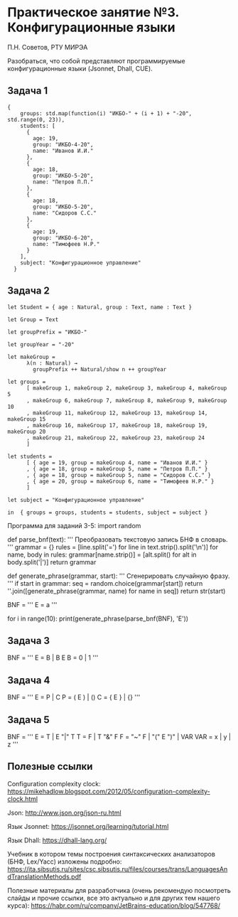 # Практическое занятие №3. Конфигурационные языки

П.Н. Советов, РТУ МИРЭА

Разобраться, что собой представляют программируемые конфигурационные языки (Jsonnet, Dhall, CUE).

## Задача 1

```
{
    groups: std.map(function(i) "ИКБО-" + (i + 1) + "-20", std.range(0, 23)),
    students: [
      {
        age: 19,
        group: "ИКБО-4-20",
        name: "Иванов И.И."
      },
      {
        age: 18,
        group: "ИКБО-5-20",
        name: "Петров П.П."
      },
      {
        age: 18,
        group: "ИКБО-5-20",
        name: "Сидоров С.С."
      },
      {
        age: 19,
        group: "ИКБО-6-20",
        name: "Тимофеев Н.Р."
      }
    ],
    subject: "Конфигурационное управление"
  }
```

## Задача 2

```
let Student = { age : Natural, group : Text, name : Text }

let Group = Text

let groupPrefix = "ИКБО-"

let groupYear = "-20"

let makeGroup =
      λ(n : Natural) →
        groupPrefix ++ Natural/show n ++ groupYear

let groups =
      [ makeGroup 1, makeGroup 2, makeGroup 3, makeGroup 4, makeGroup 5
      , makeGroup 6, makeGroup 7, makeGroup 8, makeGroup 9, makeGroup 10
      , makeGroup 11, makeGroup 12, makeGroup 13, makeGroup 14, makeGroup 15
      , makeGroup 16, makeGroup 17, makeGroup 18, makeGroup 19, makeGroup 20
      , makeGroup 21, makeGroup 22, makeGroup 23, makeGroup 24
      ]

let students =
      [ { age = 19, group = makeGroup 4, name = "Иванов И.И." }
      , { age = 18, group = makeGroup 5, name = "Петров П.П." }
      , { age = 18, group = makeGroup 5, name = "Сидоров С.С." }
      , { age = 20, group = makeGroup 6, name = "Тимофеев Н.Р." }
      ]

let subject = "Конфигурационное управление"

in  { groups = groups, students = students, subject = subject }
```

Программа для заданий 3-5:
import random


def parse_bnf(text):
    '''
    Преобразовать текстовую запись БНФ в словарь.
    '''
    grammar = {}
    rules = [line.split('=') for line in text.strip().split('\n')]
    for name, body in rules:
        grammar[name.strip()] = [alt.split() for alt in body.split('|')]
    return grammar


def generate_phrase(grammar, start):
    '''
    Сгенерировать случайную фразу.
    '''
    if start in grammar:
        seq = random.choice(grammar[start])
        return ''.join([generate_phrase(grammar, name) for name in seq])
    return str(start)


BNF = '''
E = a
'''

for i in range(10):
    print(generate_phrase(parse_bnf(BNF), 'E'))


## Задача 3

BNF = '''
E = B | B E
B = 0 | 1
'''

## Задача 4

BNF = '''
E = P | C
P = ( E ) | ()
C = { E } | {}
'''

## Задача 5

BNF = '''
E = T | E "|" T
T = F | T "&" F
F = "~" F | "(" E ")" | VAR
VAR = x | y | z
'''

## Полезные ссылки

Configuration complexity clock: https://mikehadlow.blogspot.com/2012/05/configuration-complexity-clock.html

Json: http://www.json.org/json-ru.html

Язык Jsonnet: https://jsonnet.org/learning/tutorial.html

Язык Dhall: https://dhall-lang.org/

Учебник в котором темы построения синтаксических анализаторов (БНФ, Lex/Yacc) изложены подробно: https://ita.sibsutis.ru/sites/csc.sibsutis.ru/files/courses/trans/LanguagesAndTranslationMethods.pdf

Полезные материалы для разработчика (очень рекомендую посмотреть слайды и прочие ссылки, все это актуально и для других тем нашего курса): https://habr.com/ru/company/JetBrains-education/blog/547768/
